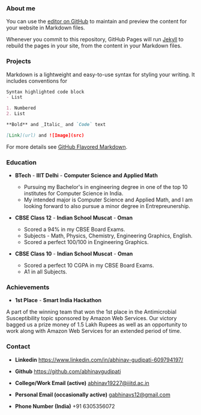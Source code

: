 ### About me  

You can use the [editor on GitHub](https://github.com/abhinavgudipati/abhinavgudipati.github.io/edit/master/README.md) to maintain and preview the content for your website in Markdown files.

Whenever you commit to this repository, GitHub Pages will run [Jekyll](https://jekyllrb.com/) to rebuild the pages in your site, from the content in your Markdown files.

### Projects 

Markdown is a lightweight and easy-to-use syntax for styling your writing. It includes conventions for

```markdown
Syntax highlighted code block
- List

1. Numbered
2. List

**Bold** and _Italic_ and `Code` text

[Link](url) and ![Image](src)
```

For more details see [GitHub Flavored Markdown](https://guides.github.com/features/mastering-markdown/).

### Education

- **BTech** - **IIIT Delhi** - **Computer Science and Applied Math** 

  - Pursuing my Bachelor's in engineering degree in one of the top 10 institutes for Computer Science in India. 
  - My intended major is Computer Science and Applied Math, and I am looking forward to also pursue a minor degree in Entrepreunership. 

- **CBSE Class 12** - **Indian School Muscat** - **Oman** 

  - Scored a 94% in my CBSE Board Exams. 
  - Subjects - Math, Physics, Chemistry, Engineering Graphics, English.
  - Scored a perfect 100/100 in Engineering Graphics.

- **CBSE Class 10** - **Indian School Muscat** - **Oman** 

  - Scored a perfect 10 CGPA in my CBSE Board Exams. 
  - A1 in all Subjects. 

### Achievements 

- **1st Place** - **Smart India Hackathon**

A part of the winning team that won the 1st place in the Antimicrobial Susceptibility topic sponsored by Amazon Web Services. Our victory bagged us a prize money of 1.5 Lakh Rupees as well as an opportunity to work along with Amazon Web Services for an extended period of time. 


### Contact
 
- **Linkedin**  https://www.linkedin.com/in/abhinav-gudipati-609794197/

- **Github**  https://github.com/abhinavgudipati

- **College/Work Email (active)**  abhinav19227@iiitd.ac.in

- **Personal Email (occasionally active)**  gabhinavs12@gmail.com
 
- **Phone Number (India)**  +91 6305356072 



